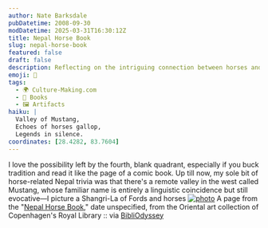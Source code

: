 ```yaml
---
author: Nate Barksdale
pubDatetime: 2008-09-30
modDatetime: 2025-03-31T16:30:12Z
title: Nepal Horse Book
slug: nepal-horse-book
featured: false
draft: false
description: Reflecting on the intriguing connection between horses and the remote valley of Mustang in Nepal.
emoji: 🐴
tags:
  - 🌍 Culture-Making.com
  - 📖 Books
  - 🖼️ Artifacts
haiku: |
  Valley of Mustang,  
  Echoes of horses gallop,  
  Legends in silence.
coordinates: [28.4282, 83.7604]
---
```


I love the possibility left by the fourth, blank quadrant, especially if you buck tradition and read it like the page of a comic book. Up till now, my sole bit of horse-related Nepal trivia was that there's a remote valley in the west called Mustang, whose familiar name is entirely a linguistic coincidence but still evocative—I picture a Shangri-La of Fords and horses
[![photo](http://culture-making.com/media/2898764521_0bb5aa2c7d.jpg)](http://bibliodyssey.blogspot.com/2008/09/nepal-horse-book.html)
A page from the "[Nepal Horse Book](http://www.kb.dk/da/nb/samling/os/fjernost/nepal122)," date unspecified, from the Oriental art collection of Copenhagen's Royal Library :: via [BibliOdyssey](http://bibliodyssey.blogspot.com/2008/09/nepal-horse-book.html)
